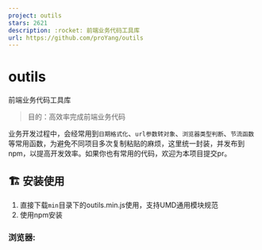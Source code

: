 ```yaml
---
project: outils
stars: 2621
description: :rocket: 前端业务代码工具库
url: https://github.com/proYang/outils
---
```


outils
======

前端业务代码工具库

> 目的：高效率完成前端业务代码

业务开发过程中，会经常用到`日期格式化`、`url参数转对象`、`浏览器类型判断`、`节流函数`等常用函数，为避免不同项目多次复制粘贴的麻烦，这里统一封装，并发布到npm，以提高开发效率。如果你也有常用的代码，欢迎为本项目提交pr。

🏗️ 安装使用
--------

1.  直接下载`min`目录下的outils.min.js使用，支持UMD通用模块规范
2.  使用npm安装

### 浏览器:

  <script src\="outils.min.js"\></script\>
  <script\>
      var OS \= outils.getOS()
  </script\>

### npm:

$ npm install --save-dev outils

webpack、RequireJS、SeaJS等

// 完整引入
const outils \= require('outils')
const OS \= outils.getOS()

**推荐使用方法**

你真的不需要完整引入所有函数，所以只引入需要使用的方法即可。

// 只引入部分方法('outils/<方法名>')
const getOS \= require('outils/getOS')
const OS \= getOS()

📦 API文档
--------

### Array

####   arrayEqual  判断两个数组是否相等

### Class

####   addClass  为元素添加class

####   hasClass  判断元素是否有某个class

####   removeClass  为元素移除class

### Cookie

####   getCookie  根据name读取Cookie

####   removeCookie  根据name删除Cookie

####   setCookie  添加Cookie

### Device

####   getExplore  获取浏览器类型和版本号

####   getOS  获取操作系统类型

### Dom

####   getScrollTop  获取滚动条距顶部的距离

####   offset  获取一个元素的距离文档(document)的位置，类似jQ中的offset()

####   scrollTo  在${duration}时间内，滚动条平滑滚动到${to}指定位置

####   setScrollTop  设置滚动条距顶部的距离

####   windowResize  H5软键盘缩回、弹起回调

### Function

####   debounce  函数防抖

####   throttle  函数节流

### Keycode

####   getKeyName  根据keycode获得键名

### Object

####   deepClone  深拷贝，支持常见类型

####   isEmptyObject  判断Object是否为空

### Random

####   randomColor   随机生成颜色

####   randomNum  生成指定范围随机数

### Regexp

####   isColor  判断是否为16进制颜色，rgb 或 rgba

####   isEmail  判断是否为邮箱地址

####   isIdCard  判断是否为身份证号

####   isPhoneNum  判断是否为手机号

####   isUrl  判断是否为URL地址

### String

####   digitUppercase  现金额转大写

### Support

####   isSupportWebP  判断浏览器是否支持webP格式图片

### Time

####   formatPassTime  格式化${startTime}距现在的已过时间

####   formatRemainTime  格式化现在距${endTime}的剩余时间

####   isLeapYear  判断是否为闰年

####   isSameDay  判断是否为同一天

####   timeLeft  计算${startTime - endTime}的剩余时间

####   monthDays  获取指定日期月份的总天数

### Url

####   parseQueryString  url参数转对象

####   stringfyQueryString  对象序列化
